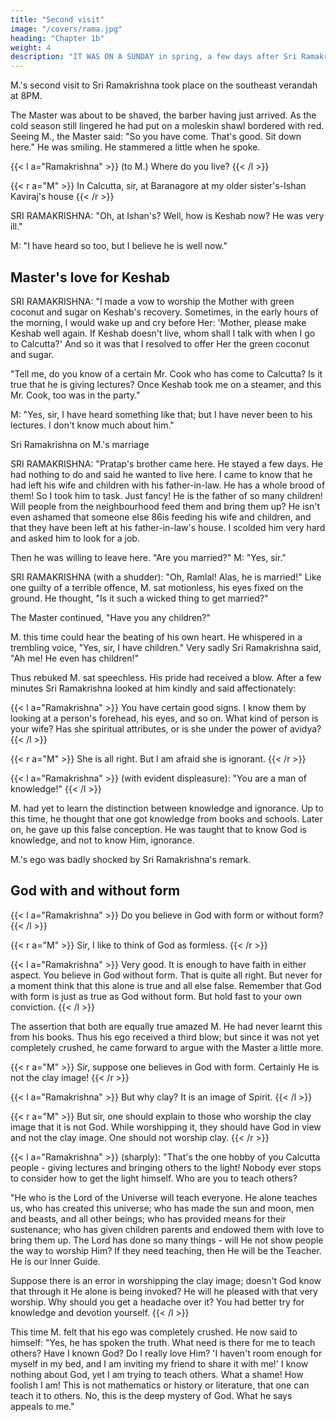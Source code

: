 ```yaml
---
title: "Second visit"
image: "/covers/rama.jpg"
heading: "Chapter 1b"
weight: 4
description: "IT WAS ON A SUNDAY in spring, a few days after Sri Ramakrishna's birthday, that M. met him the first time"
---
```




M.'s second visit to Sri Ramakrishna took place on the southeast verandah at 8PM. 

The Master was about to be shaved, the barber having just arrived. As the cold season still lingered he had put on a moleskin shawl bordered with
red. Seeing M., the Master said: "So you have come. That's good. Sit down here." He
was smiling. He stammered a little when he spoke.


{{< l a="Ramakrishna" >}}
(to M.) Where do you live?
{{< /l >}}


{{< r a="M" >}}
In Calcutta, sir, at Baranagore at my older sister's-Ishan Kaviraj's house
{{< /r >}}


SRI RAMAKRISHNA: "Oh, at Ishan's? Well, how is Keshab now? He was very ill."

M: "I have heard so too, but I believe he is well now."

## Master's love for Keshab

SRI RAMAKRISHNA: "I made a vow to worship the Mother with green coconut and sugar on Keshab's recovery. Sometimes, in the early hours of the morning, I would wake up
and cry before Her: 'Mother, please make Keshab well again. If Keshab doesn't live, whom shall I talk with when I go to Calcutta?' And so it was that I resolved to offer Her
the green coconut and sugar.

"Tell me, do you know of a certain Mr. Cook who has come to Calcutta? Is it true that he is giving lectures? Once Keshab took me on a steamer, and this Mr. Cook, too was in
the party."

M: "Yes, sir, I have heard something like that; but I have never been to his lectures. I don't know much about him."

Sri Ramakrishna on M.'s marriage

SRI RAMAKRISHNA: "Pratap's brother came here. He stayed a few days. He had nothing to do and said he wanted to live here. I came to know that he had left his wife
and children with his father-in-law. He has a whole brood of them! So I took him to task. Just fancy! He is the father of so many children! Will people from the
neighbourhood feed them and bring them up? He isn't even ashamed that someone else 86is feeding his wife and children, and that they have been left at his father-in-law's
house. I scolded him very hard and asked him to look for a job. 

Then he was willing to leave here.
"Are you married?"
M: "Yes, sir."

SRI RAMAKRISHNA (with a shudder): "Oh, Ramlal! Alas, he is married!"
Like one guilty of a terrible offence, M. sat motionless, his eyes fixed on the ground. He
thought, "Is it such a wicked thing to get married?"

The Master continued, "Have you any children?"

M. this time could hear the beating of his own heart. He whispered in a trembling voice, "Yes, sir, I have children."
Very sadly Sri Ramakrishna said, "Ah me! He even has children!"

Thus rebuked M. sat speechless. His pride had received a blow. After a few minutes Sri Ramakrishna looked at him kindly and said affectionately: 

{{< l a="Ramakrishna" >}}
You have certain good signs. I know them by looking at a person's forehead, his eyes, and so on. What kind of person is your wife? Has she spiritual attributes, or is she under the power of avidya?
{{< /l >}}

{{< r a="M" >}}
She is all right. But I am afraid she is ignorant.
{{< /r >}}

{{< l a="Ramakrishna" >}}
(with evident displeasure): "You are a man of knowledge!"
{{< /l >}}

M. had yet to learn the distinction between knowledge and ignorance. Up to this time, he thought that one got knowledge from books and schools. Later on, he gave up this false conception. He was taught that to know God is knowledge, and not to know Him, ignorance. 

<!-- When Sri Ramakrishna exclaimed, "And you are a man of knowledge!",  -->

M.'s ego was badly shocked by Sri Ramakrishna's remark.

## God with and without form

{{< l a="Ramakrishna" >}}
Do you believe in God with form or without form?
{{< /l >}}

<!-- M., rather surprised, said to himself: "How can one believe in God without form when one believes in God with form? And if one believes in God without form, how can one
believe that God has a form? Can these two contradictory ideas be true at the same time? Can a white liquid like milk be black?" -->

{{< r a="M" >}}
Sir, I like to think of God as formless.
{{< /r >}}

{{< l a="Ramakrishna" >}}
Very good. It is enough to have faith in either aspect. You believe in God without form. That is quite all right. But never for a moment think that this alone is true
and all else false. Remember that God with form is just as true as God without form. But hold fast to your own conviction.
{{< /l >}}

The assertion that both are equally true amazed M. He had never learnt this from his books. Thus his ego received a third blow; but since it was not yet completely crushed,
he came forward to argue with the Master a little more. 

<!-- God and the clay image -->

{{< r a="M" >}}
Sir, suppose one believes in God with form. Certainly He is not the clay image!
{{< /r >}}

{{< l a="Ramakrishna" >}}
But why clay? It is an image of Spirit.
{{< /l >}}

<!-- M. could not quite understand the significance of this "image of Spirit".  -->

{{< r a="M" >}}
But sir, one should explain to those who worship the clay image that it is not God. While worshipping it, they should have God in view and not the clay image. One should not worship clay.
{{< /r >}}

{{< l a="Ramakrishna" >}}
(sharply): "That's the one hobby of you Calcutta people - giving lectures and bringing others to the light! Nobody ever stops to consider how to get the light himself. Who are you to teach others?

"He who is the Lord of the Universe will teach everyone. He alone teaches us, who has created this universe; who has made the sun and moon, men and beasts, and all other
beings; who has provided means for their sustenance; who has given children parents and endowed them with love to bring them up. The Lord has done so many things - will
He not show people the way to worship Him? If they need teaching, then He will be the Teacher. He is our Inner Guide.

Suppose there is an error in worshipping the clay image; doesn't God know that through it He alone is being invoked? He will he pleased with that very worship. Why
should you get a headache over it? You had better try for knowledge and devotion yourself.
{{< /l >}}

This time M. felt that his ego was completely crushed. He now said to himself: "Yes, he has spoken the truth. What need is there for me to teach others? Have I known God?
Do I really love Him? 'I haven't room enough for myself in my bed, and I am inviting my friend to share it with me!' I know nothing about God, yet I am trying to teach others. What a shame! How foolish I am! This is not mathematics or history or literature, that one can teach it to others. No, this is the deep mystery of God. What he says appeals to me."


